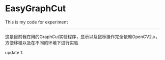 # EasyGraphCut

This is my code for experiment

-------

这是目前我在用的GraphCut实验程序，显示以及鼠标操作完全依赖OpenCV2.x，方便移植以及在不同的环境下进行实验.

update 1:

